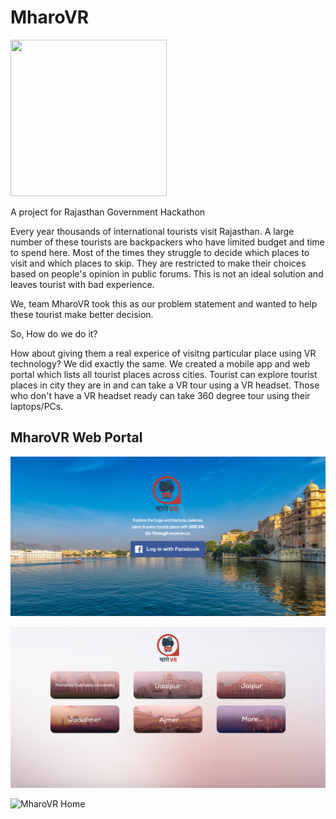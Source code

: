 # MharoVR

<img src="https://8dfe11cd.ngrok.io/static/logo.png" width="250px" height="250px"/>

A project for Rajasthan Government Hackathon 

Every year thousands of international tourists visit Rajasthan. A large number of these tourists are backpackers who have limited budget and time to spend here. 
Most of the times they struggle to decide which places to visit and which places to skip. They are restricted to make their choices based on people's opinion in public forums. This is not an ideal solution and leaves tourist with bad experience.

We, team MharoVR took this as our problem statement and wanted to help these tourist make better decision. 

So, How do we do it? 

How about giving them a real experice of visitng particular place using VR technology? We did exactly the same. We created a mobile app and web portal which lists all tourist places across cities. 
Tourist can explore tourist places in city they are in and can take a VR tour using a VR headset. Those who don't have a VR headset ready can take 360 degree tour using their laptops/PCs.

## MharoVR Web Portal

![MharoVR Home](https://raw.githubusercontent.com/nikunjness/mharovr/master/screenshots/web1.png)


![MharoVR Home](https://raw.githubusercontent.com/nikunjness/mharovr/master/screenshots/web2.png)


![MharoVR Home](https://raw.githubusercontent.com/nikunjness/mharovr/master/screenshots/web3.png)

